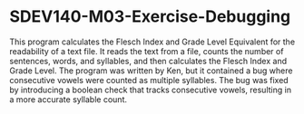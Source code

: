 # SDEV140-M03-Exercise-Debugging
 
This program calculates the Flesch Index and Grade Level Equivalent for the readability of a text file. It reads the text from a file, counts the number of sentences, words, and syllables, and then calculates the Flesch Index and Grade Level. The program was written by Ken, but it contained a bug where consecutive vowels were counted as multiple syllables. The bug was fixed by introducing a boolean check that tracks consecutive vowels, resulting in a more accurate syllable count.